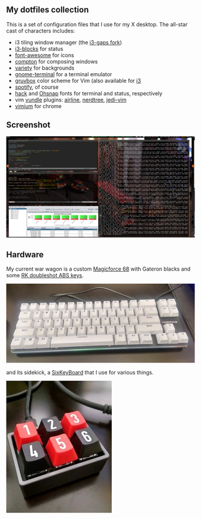 ## My dotfiles collection

This is a set of configuration files that I use for my X desktop. The all-star cast of
characters includes:

* i3 tiling window manager (the [i3-gaps fork](https://github.com/Airblader/i3))
* [i3-blocks](https://github.com/vivien/i3blocks) for status
* [font-awesome](http://fontawesome.io) for icons
* [compton](http://lubuntu.me/meet-compton/) for composing windows
* [variety](http://peterlevi.com/variety/how-to-install/) for backgrounds
* [gnome-terminal](https://git.gnome.org/browse/gnome-terminal/) for a terminal emulator
* [gruvbox](https://github.com/morhetz/gruvbox) color scheme for Vim (also available for [i3](https://github.com/acrisci/i3-style)
* [spotify](http://spotify.com), of course
* [hack](https://github.com/chrissimpkins/Hack) and [Ohsnap](https://sourceforge.net/projects/osnapfont/) fonts for terminal and status, respectively
* vim [vundle](https://github.com/VundleVim/Vundle.vim) plugins:  [airline](https://github.com/vim-airline/vim-airline), [nerdtree](https://github.com/scrooloose/nerdtree), [jedi-vim](https://github.com/davidhalter/jedi-vim)
* [vimium](https://vimium.github.io/) for chrome

## Screenshot

![screenshot](images/ss2.png)

## Hardware

My current war wagon is a custom [Magicforce 68](https://www.aliexpress.com/store/product/Balck-white-68-Key-PBT-compact-mini-mechanical-keyboard-kailh-mx-switches-game-Magicforce-68-mini/1806079_32471875698.html) with Gateron blacks and some [RK doubleshot ABS keys](https://www.massdrop.com/buy/royal-kludge-doubleshot-abs-keycaps).

![kb](images/kbf.jpg)

and its sidekick, a [SixKeyBoard](https://techkeys.us/collections/keyboards/products/sixkeyboard) that I use for various things.

![mp](images/mmf.jpg)


